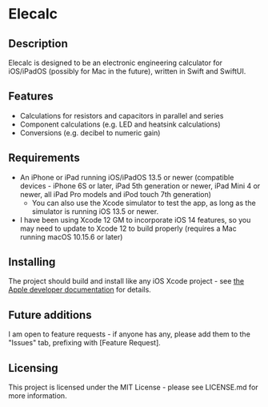 #  Elecalc
## Description
Elecalc is designed to be an electronic engineering calculator for iOS/iPadOS (possibly for Mac in the future), written in Swift and SwiftUI.

## Features
- Calculations for resistors and capacitors in parallel and series
- Component calculations (e.g. LED and heatsink calculations)
- Conversions (e.g. decibel to numeric gain)

## Requirements
- An iPhone or iPad running iOS/iPadOS 13.5 or newer (compatible devices - iPhone 6S or later, iPad 5th generation or newer, iPad Mini 4 or newer, all iPad Pro models and iPod touch 7th generation)
    - You can also use the Xcode simulator to test the app, as long as the simulator is running iOS 13.5 or newer.
- I have been using Xcode 12 GM to incorporate iOS 14 features, so you may need to update to Xcode 12 to build properly (requires a Mac running macOS 10.15.6 or later)

## Installing
The project should build and install like any iOS Xcode project - see [the Apple developer documentation](https://developer.apple.com/documentation/xcode/running_your_app_in_the_simulator_or_on_a_device) for details.

## Future additions
I am open to feature requests - if anyone has any, please add them to the "Issues" tab, prefixing with [Feature Request].

## Licensing
This project is licensed under the MIT License - please see LICENSE.md for more information.

